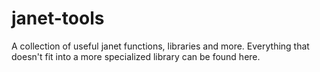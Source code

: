 # janet-tools
A collection of useful janet functions, libraries and more.
Everything that doesn't fit into a more specialized library can be found here.
